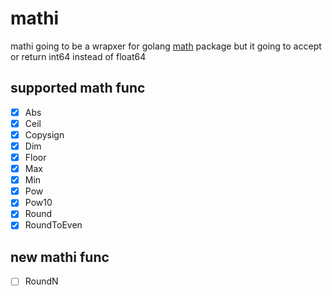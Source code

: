 # mathi
mathi going to be a wrapxer for golang [math](https://golang.org/pkg/math) package but it going to accept or return int64 instead of float64

## supported math func 
- [x] Abs
- [x] Ceil
- [x] Copysign
- [x] Dim
- [x] Floor
- [x] Max
- [x] Min
- [x] Pow
- [x] Pow10
- [x] Round
- [x] RoundToEven

## new mathi func
- [ ] RoundN
